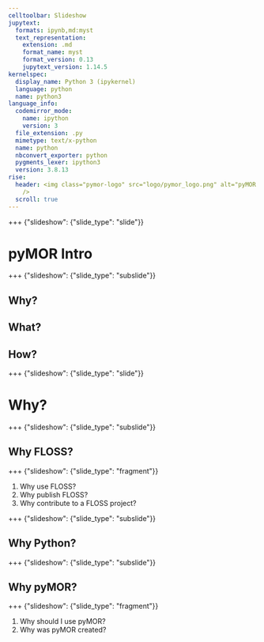 ```yaml
---
celltoolbar: Slideshow
jupytext:
  formats: ipynb,md:myst
  text_representation:
    extension: .md
    format_name: myst
    format_version: 0.13
    jupytext_version: 1.14.5
kernelspec:
  display_name: Python 3 (ipykernel)
  language: python
  name: python3
language_info:
  codemirror_mode:
    name: ipython
    version: 3
  file_extension: .py
  mimetype: text/x-python
  name: python
  nbconvert_exporter: python
  pygments_lexer: ipython3
  version: 3.8.13
rise:
  header: <img class="pymor-logo" src="logo/pymor_logo.png" alt="pyMOR logo" width=12%
    />
  scroll: true
---
```


+++ {"slideshow": {"slide_type": "slide"}}

# pyMOR Intro

+++ {"slideshow": {"slide_type": "subslide"}}

## Why?

## What?

## How?

+++ {"slideshow": {"slide_type": "slide"}}

# Why?

+++ {"slideshow": {"slide_type": "subslide"}}

## Why FLOSS?

+++ {"slideshow": {"slide_type": "fragment"}}

1. Why use FLOSS?
1. Why publish FLOSS?
1. Why contribute to a FLOSS project?

+++ {"slideshow": {"slide_type": "subslide"}}

## Why Python?

+++ {"slideshow": {"slide_type": "subslide"}}

## Why pyMOR?

+++ {"slideshow": {"slide_type": "fragment"}}

1. Why should I use pyMOR?
1. Why was pyMOR created?
